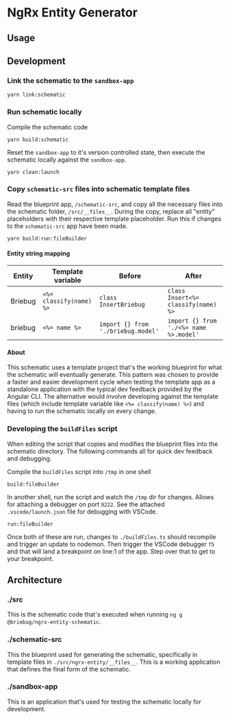 # NgRx Entity Generator

## Usage

## Development

### Link the schematic to the `sandbox-app`

```shell
yarn link:schematic
```

### Run schematic locally

Compile the schematic code

```shell
yarn build:schematic
```

Reset the `sandbox-app` to it's version controlled state, then execute the schematic locally against the `sandbox-app`.

```shell
yarn clean:launch
```

### Copy `schematic-src` files into schematic template files

Read the blueprint app, `/schematic-src`, and copy all the necessary files into the schematic folder, `/src/__files__`. During the copy, replace all "entity" placeholders with their respective template placeholder. Run this if changes to the `schematic-src` app have been made.

```shell
yarn build:run:fileBuilder
```

#### Entity string mapping

| Entity | Template variable | Before | After |
| ------ | ----------------- |--|--|
|Briebug|`<%= classify(name) %>` |`class InsertBriebug`|`class Insert<%= classify(name) %>` |
|briebug|`<%= name %>` |`import {} from './briebug.model'`|`import {} from './<%= name %>.model'`|

#### About

This schematic uses a template project that's the working blueprint for what the schematic will eventually generate. This pattern was chosen to provide a faster and easier development cycle when testing the template app as a standalone application with the typical dev feedback provided by the Angular CLI. The alternative would involve developing against the template files (which include template variable like `<%= classify(name) %>`) and having to run the schematic locally on every change.

### Developing the `buildFiles` script

When editing the script that copies and modifies the blueprint files into the schematic directory. The following commands all for quick dev feedback and debugging.

Compile the `buildFiles` script into `/tmp` in one shell

```shell
build:fileBuilder
```

In another shell, run the script and watch the `/tmp` dir for changes. Allows for attaching a debugger on port `9222`. See the attached `.vscode/launch.json` file for debugging with VSCode.

```shell
run:fileBuilder
```

Once both of these are run, changes to `./buildFiles.ts` should recompile and trigger an update to nodemon. Then trigger the VSCode debugger `f5` and that will land a breakpoint on line:1 of the app. Step over that to get to your breakpoint.

## Architecture

### ./src

This is the schematic code that's executed when running `ng g @briebug/ngrx-entity-schematic`.

### ./schematic-src

This the blueprint used for generating the schematic, specifically in template files in `./src/ngrx-entity/__files__`. This is a working application that defines the final form of the schematic.

### ./sandbox-app

This is an application that's used for testing the schematic locally for development.